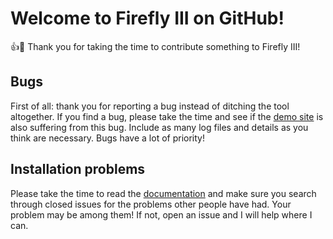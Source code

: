 # Welcome to Firefly III on GitHub!

:+1::tada: Thank you for taking the time to contribute something to Firefly III!

## Bugs

First of all: thank you for reporting a bug instead of ditching the tool altogether. If you find a bug, please take the time and see if the [demo site](https://demo.firefly-iii.org/) is also suffering from this bug. Include as many log files and details as you think are necessary. Bugs have a lot of priority! 

## Installation problems

Please take the time to read the [documentation](https://docs.firefly-iii.org/) and make sure you search through closed issues for the problems other people
 have had. Your problem may be among them! If not, open an issue and I will help where I can.
